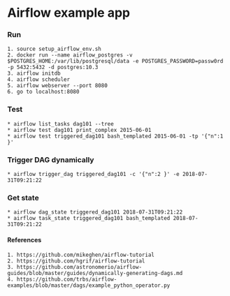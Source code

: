 # Airflow example app

### Run
    1. source setup_airflow_env.sh
    2. docker run --name airflow_postgres -v $POSTGRES_HOME:/var/lib/postgresql/data -e POSTGRES_PASSWORD=passw0rd -p 5432:5432 -d postgres:10.3
    3. airflow initdb
    4. airflow scheduler
    5. airflow webserver --port 8080
    6. go to localhost:8080

### Test 
    * airflow list_tasks dag101 --tree
    * airflow test dag101 print_complex 2015-06-01
    * airflow test triggered_dag101 bash_templated 2015-06-01 -tp '{"n":1 }'

### Trigger DAG dynamically
    * airflow trigger_dag triggered_dag101 -c '{"n":2 }' -e 2018-07-31T09:21:22

### Get state
    * airflow dag_state triggered_dag101 2018-07-31T09:21:22
    * airflow task_state triggered_dag101 bash_templated 2018-07-31T09:21:22

#### References
    1. https://github.com/mikeghen/airflow-tutorial
    2. https://github.com/hgrif/airflow-tutorial
    3. https://github.com/astronomerio/airflow-guides/blob/master/guides/dynamically-generating-dags.md
    4. https://github.com/trbs/airflow-examples/blob/master/dags/example_python_operator.py
